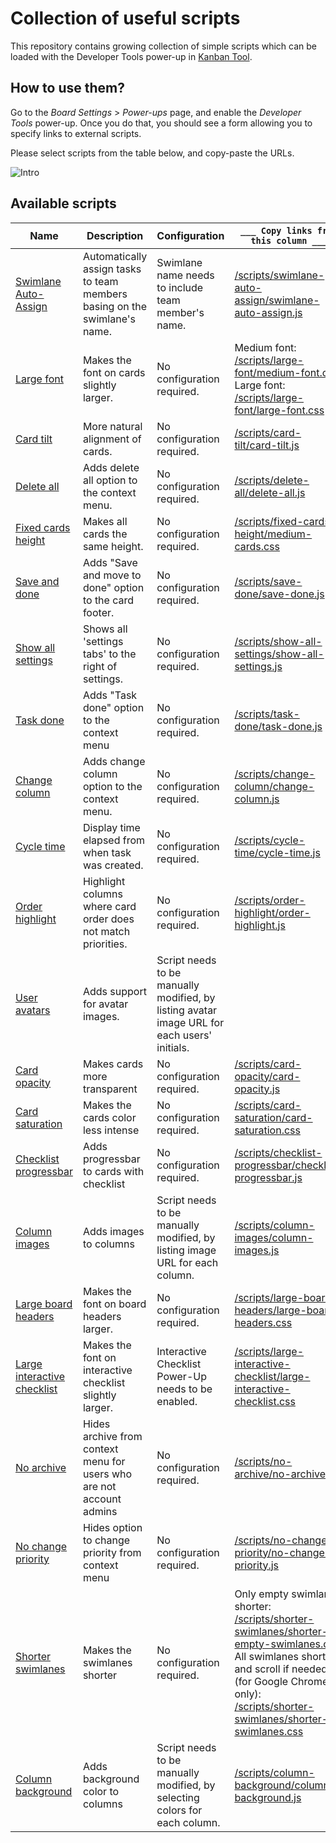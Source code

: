 # Collection of useful scripts
This repository contains growing collection of simple scripts which can be loaded with the Developer Tools power-up in [Kanban Tool](http://kanbantool.com).

## How to use them?
Go to the *Board Settings* > *Power-ups* page, and enable the *Developer Tools* power-up.
Once you do that, you should see a form allowing you to specify links to external scripts.

Please select scripts from the table below, and copy-paste the URLs.

![Intro](intro.png)

## Available scripts

Name | Description | Configuration | `___ Copy links from this column ___`
--- | --- | --- | ---
[Swimlane Auto-Assign](swimlane-auto-assign/) | Automatically assign tasks to team members basing on the swimlane's name.| Swimlane name needs to include team member's name. | [/scripts/swimlane-auto-assign/swimlane-auto-assign.js](/swimlane-auto-assign/swimlane-auto-assign.js)
[Large font](large-font/) | Makes the font on cards slightly larger. | No configuration required. | Medium font:<br/>[/scripts/large-font/medium-font.css](/large-font/medium-font.css) <br/> Large font:<br/> [/scripts/large-font/large-font.css](/large-font/large-font.css)
[Card tilt](card-tilt/) | More natural alignment of cards. | No configuration required. | [/scripts/card-tilt/card-tilt.js](/card-tilt/card-tilt.js)
[Delete all](delete-all/) | Adds delete all option to the context menu. | No configuration required. | [/scripts/delete-all/delete-all.js](/delete-all/delete-all.js)
[Fixed cards height](fixed-cards-height) | Makes all cards the same height. | No configuration required. | [/scripts/fixed-cards-height/medium-cards.css](/fixed-cards-height/medium-cards.css)
[Save and done](save-done/) | Adds "Save and move to done" option to the card footer. | No configuration required. | [/scripts/save-done/save-done.js](/save-done/save-done.js)
[Show all settings](show-all-settings/) | Shows all 'settings tabs' to the right of settings. | No configuration required. | [/scripts/show-all-settings/show-all-settings.js](/show-all-settings/show-all-settings.js)
[Task done](task-done/) | Adds "Task done" option to the context menu | No configuration required. | [/scripts/task-done/task-done.js](/task-done/task-done.js)
[Change column](change-column/) | Adds change column option to the context menu. | No configuration required. | [/scripts/change-column/change-column.js](/change-column/change-column.js)
[Cycle time](cycle-time/) | Display time elapsed from when task was created. | No configuration required. | [/scripts/cycle-time/cycle-time.js](/cycle-time/cycle-time.js)
[Order highlight](order-highlight/) | Highlight columns where card order does not match priorities. | No configuration required. | [/scripts/order-highlight/order-highlight.js](/order-highlight/order-highlight.js)
[User avatars](user-avatars/) | Adds support for avatar images. | Script needs to be manually modified, by listing avatar image URL for each users' initials. |
[Card opacity](card-opacity/) | Makes cards more transparent | No configuration required. | [/scripts/card-opacity/card-opacity.js](/card-opacity/card-opacity.js)
[Card saturation](card-saturation/) | Makes the cards color less intense | No configuration required. | [/scripts/card-saturation/card-saturation.css](/card-saturation/card-saturation.css)
[Checklist progressbar](checklist-progressbar/) | Adds progressbar to cards with checklist | No configuration required. | [/scripts/checklist-progressbar/checklist-progressbar.js](/checklist-progressbar/checklist-progressbar.js)
[Column images](column-images/) | Adds images to columns | Script needs to be manually modified, by listing image URL for each column. | [/scripts/column-images/column-images.js](/column-images/column-images.js)
[Large board headers](large-board-headers/) | Makes the font on board headers larger. | No configuration required. | [/scripts/large-board-headers/large-board-headers.css](/large-board-headers/large-board-headers.css)
[Large interactive checklist](large-interactive-checklist/) | Makes the font on interactive checklist slightly larger. | Interactive Checklist Power-Up needs to be enabled. | [/scripts/large-interactive-checklist/large-interactive-checklist.css](/large-interactive-checklist/large-interactive-checklist.css)
[No archive](no-archive/) | Hides archive from context menu for users who are not account admins | No configuration required. | [/scripts/no-archive/no-archive.js](/no-archive/no-archive.js)
[No change priority](no-change-priority/) | Hides option to change priority from context menu | No configuration required. | [/scripts/no-change-priority/no-change-priority.js](/no-change-priority/no-change-priority.js)
[Shorter swimlanes](shorter-swimlanes/) | Makes the swimlanes shorter | No configuration required. | Only empty swimlanes shorter:<br/>[/scripts/shorter-swimlanes/shorter-empty-swimlanes.css](/shorter-swimlanes/shorter-empty-swimlanes.css) <br/> All swimlanes shorter and scroll if needed (for Google Chrome only):<br/> [/scripts/shorter-swimlanes/shorter-swimlanes.css](/shorter-swimlanes/shorter-swimlanes.css)
[Column background](column-background/) | Adds background color to columns | Script needs to be manually modified, by selecting colors for each column. | [/scripts/column-background/column-background.js](/column-background/column-background.js)